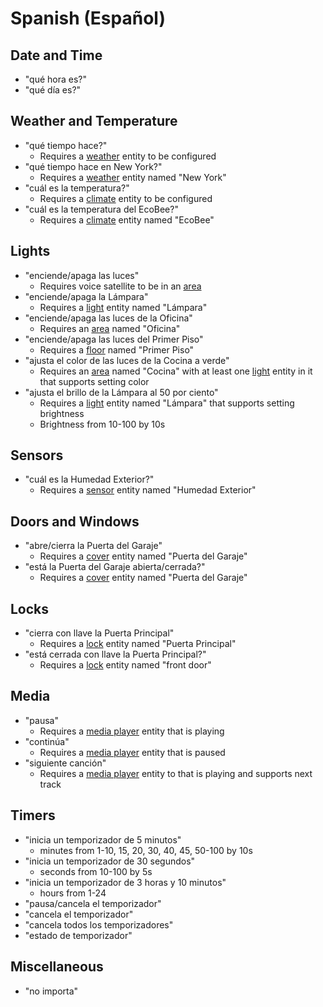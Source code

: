 # Spanish (Español)

## Date and Time

- "qué hora es?"
- "qué día es?"

## Weather and Temperature

- "qué tiempo hace?"
    - Requires a [weather][] entity to be configured
- "qué tiempo hace en New York?"
    - Requires a [weather][] entity named "New York"
- "cuál es la temperatura?"
    - Requires a [climate][] entity to be configured
- "cuál es la temperatura del EcoBee?"
    - Requires a [climate][] entity named "EcoBee"
    
## Lights

- "enciende/apaga las luces"
    - Requires voice satellite to be in an [area][]
- "enciende/apaga la Lámpara"
    - Requires a [light][] entity named "Lámpara"
- "enciende/apaga las luces de la Oficina"
    - Requires an [area][] named "Oficina"
- "enciende/apaga las luces del Primer Piso"
    - Requires a [floor][] named "Primer Piso"
- "ajusta el color de las luces de la Cocina a verde"
    - Requires an [area][] named "Cocina" with at least one [light][] entity in it that supports setting color
- "ajusta el brillo de la Lámpara al 50 por ciento"
    - Requires a [light][] entity named "Lámpara" that supports setting brightness
    - Brightness from 10-100 by 10s

## Sensors

- "cuál es la Humedad Exterior?"
    - Requires a [sensor][] entity named "Humedad Exterior"

## Doors and Windows

- "abre/cierra la Puerta del Garaje"
    - Requires a [cover][] entity named "Puerta del Garaje"
- "está la Puerta del Garaje abierta/cerrada?"
    - Requires a [cover][] entity named "Puerta del Garaje"
    
## Locks

- "cierra con llave la Puerta Principal"
    - Requires a [lock][] entity named "Puerta Principal"
- "está cerrada con llave la Puerta Principal?"
    - Requires a [lock][] entity named "front door"

## Media

- "pausa"
    - Requires a [media player][] entity that is playing
- "continúa"
    - Requires a [media player][] entity that is paused
- "siguiente canción"
    - Requires a [media player][] entity to that is playing and supports next track

## Timers

- "inicia un temporizador de 5 minutos"
    - minutes from 1-10, 15, 20, 30, 40, 45, 50-100 by 10s
- "inicia un temporizador de 30 segundos"
    - seconds from 10-100 by 5s
- "inicia un temporizador de 3 horas y 10 minutos"
    - hours from 1-24
- "pausa/cancela el temporizador"
- "cancela el temporizador"
- "cancela todos los temporizadores"
- "estado de temporizador"

## Miscellaneous

- "no importa"

<!-- Links -->
[area]: https://www.home-assistant.io/docs/organizing/#area
[climate]: https://www.home-assistant.io/integrations/climate/
[cover]: https://www.home-assistant.io/integrations/cover/
[floor]: https://www.home-assistant.io/docs/organizing/#floor
[light]: https://www.home-assistant.io/integrations/light/
[lock]: https://www.home-assistant.io/integrations/lock/
[media player]: https://www.home-assistant.io/integrations/media_player/
[sensor]: https://www.home-assistant.io/integrations/sensor/
[weather]: https://www.home-assistant.io/integrations/weather/
